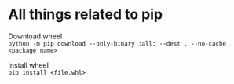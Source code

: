 # All things related to pip

Download wheel  
`python -m pip download --only-binary :all: --dest . --no-cache <package name>`

Install wheel  
`pip install <file.whl>`
